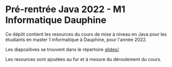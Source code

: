 # Pré-rentrée Java 2022 - M1 Informatique Dauphine 

Ce dépôt contient les resources du cours de mise à niveau en Java pour les étudiants en master 1 informatique
à Dauphine, pour l'année 2022.

Les diapositives se trouvent dans le répertoire [slides/](./slides/).

Les resources sont ajoutées au fur et à mesure du déroulement du cours.
